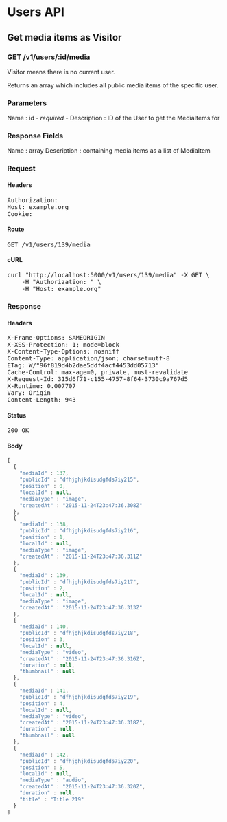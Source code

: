# Users API

## Get media items as Visitor

### GET /v1/users/:id/media

Visitor means there is no current user.

Returns an array which includes all public media items of the specific user.

### Parameters

Name : id *- required -*
Description : ID of the User to get the MediaItems for


### Response Fields

Name : array
Description : containing media items as a list of MediaItem

### Request

#### Headers

<pre>Authorization: 
Host: example.org
Cookie: </pre>

#### Route

<pre>GET /v1/users/139/media</pre>

#### cURL

<pre class="request">curl &quot;http://localhost:5000/v1/users/139/media&quot; -X GET \
	-H &quot;Authorization: &quot; \
	-H &quot;Host: example.org&quot;</pre>

### Response

#### Headers

<pre>X-Frame-Options: SAMEORIGIN
X-XSS-Protection: 1; mode=block
X-Content-Type-Options: nosniff
Content-Type: application/json; charset=utf-8
ETag: W/&quot;96f819d4b2dae5ddf4acf4453dd05713&quot;
Cache-Control: max-age=0, private, must-revalidate
X-Request-Id: 315d6f71-c155-4757-8f64-3730c9a767d5
X-Runtime: 0.007707
Vary: Origin
Content-Length: 943</pre>

#### Status

<pre>200 OK</pre>

#### Body

```javascript
[
  {
    "mediaId" : 137,
    "publicId" : "dfhjghjkdisudgfds7iy215",
    "position" : 0,
    "localId" : null,
    "mediaType" : "image",
    "createdAt" : "2015-11-24T23:47:36.308Z"
  },
  {
    "mediaId" : 138,
    "publicId" : "dfhjghjkdisudgfds7iy216",
    "position" : 1,
    "localId" : null,
    "mediaType" : "image",
    "createdAt" : "2015-11-24T23:47:36.311Z"
  },
  {
    "mediaId" : 139,
    "publicId" : "dfhjghjkdisudgfds7iy217",
    "position" : 2,
    "localId" : null,
    "mediaType" : "image",
    "createdAt" : "2015-11-24T23:47:36.313Z"
  },
  {
    "mediaId" : 140,
    "publicId" : "dfhjghjkdisudgfds7iy218",
    "position" : 3,
    "localId" : null,
    "mediaType" : "video",
    "createdAt" : "2015-11-24T23:47:36.316Z",
    "duration" : null,
    "thumbnail" : null
  },
  {
    "mediaId" : 141,
    "publicId" : "dfhjghjkdisudgfds7iy219",
    "position" : 4,
    "localId" : null,
    "mediaType" : "video",
    "createdAt" : "2015-11-24T23:47:36.318Z",
    "duration" : null,
    "thumbnail" : null
  },
  {
    "mediaId" : 142,
    "publicId" : "dfhjghjkdisudgfds7iy220",
    "position" : 5,
    "localId" : null,
    "mediaType" : "audio",
    "createdAt" : "2015-11-24T23:47:36.320Z",
    "duration" : null,
    "title" : "Title 219"
  }
]
```
